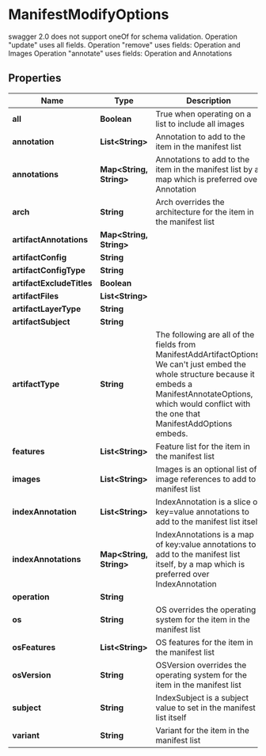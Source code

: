 

# ManifestModifyOptions

swagger 2.0 does not support oneOf for schema validation.  Operation \"update\" uses all fields. Operation \"remove\" uses fields: Operation and Images Operation \"annotate\" uses fields: Operation and Annotations

## Properties

| Name | Type | Description | Notes |
|------------ | ------------- | ------------- | -------------|
|**all** | **Boolean** | True when operating on a list to include all images |  [optional] |
|**annotation** | **List&lt;String&gt;** | Annotation to add to the item in the manifest list |  [optional] |
|**annotations** | **Map&lt;String, String&gt;** | Annotations to add to the item in the manifest list by a map which is preferred over Annotation |  [optional] |
|**arch** | **String** | Arch overrides the architecture for the item in the manifest list |  [optional] |
|**artifactAnnotations** | **Map&lt;String, String&gt;** |  |  [optional] |
|**artifactConfig** | **String** |  |  [optional] |
|**artifactConfigType** | **String** |  |  [optional] |
|**artifactExcludeTitles** | **Boolean** |  |  [optional] |
|**artifactFiles** | **List&lt;String&gt;** |  |  [optional] |
|**artifactLayerType** | **String** |  |  [optional] |
|**artifactSubject** | **String** |  |  [optional] |
|**artifactType** | **String** | The following are all of the fields from ManifestAddArtifactOptions. We can&#39;t just embed the whole structure because it embeds a ManifestAnnotateOptions, which would conflict with the one that ManifestAddOptions embeds. |  [optional] |
|**features** | **List&lt;String&gt;** | Feature list for the item in the manifest list |  [optional] |
|**images** | **List&lt;String&gt;** | Images is an optional list of image references to add to manifest list |  [optional] |
|**indexAnnotation** | **List&lt;String&gt;** | IndexAnnotation is a slice of key&#x3D;value annotations to add to the manifest list itself |  [optional] |
|**indexAnnotations** | **Map&lt;String, String&gt;** | IndexAnnotations is a map of key:value annotations to add to the manifest list itself, by a map which is preferred over IndexAnnotation |  [optional] |
|**operation** | **String** |  |  [optional] |
|**os** | **String** | OS overrides the operating system for the item in the manifest list |  [optional] |
|**osFeatures** | **List&lt;String&gt;** | OS features for the item in the manifest list |  [optional] |
|**osVersion** | **String** | OSVersion overrides the operating system for the item in the manifest list |  [optional] |
|**subject** | **String** | IndexSubject is a subject value to set in the manifest list itself |  [optional] |
|**variant** | **String** | Variant for the item in the manifest list |  [optional] |



